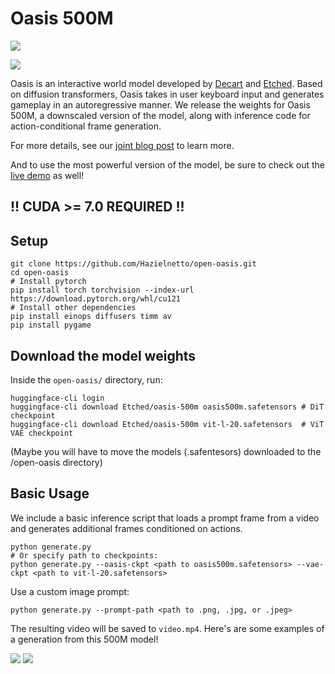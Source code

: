 # Oasis 500M

![](./media/arch.png)

![](./media/thumb.png)

Oasis is an interactive world model developed by [Decart](https://www.decart.ai/) and [Etched](https://www.etched.com/). Based on diffusion transformers, Oasis takes in user keyboard input and generates gameplay in an autoregressive manner. We release the weights for Oasis 500M, a downscaled version of the model, along with inference code for action-conditional frame generation. 

For more details, see our [joint blog post](https://oasis-model.github.io/) to learn more.

And to use the most powerful version of the model, be sure to check out the [live demo](https://oasis.us.decart.ai/) as well!
## !! CUDA >= 7.0 REQUIRED !!
## Setup
```
git clone https://github.com/Hazielnetto/open-oasis.git
cd open-oasis
# Install pytorch
pip install torch torchvision --index-url https://download.pytorch.org/whl/cu121
# Install other dependencies
pip install einops diffusers timm av
pip install pygame
```

## Download the model weights
Inside the `open-oasis/` directory, run:
```
huggingface-cli login
huggingface-cli download Etched/oasis-500m oasis500m.safetensors # DiT checkpoint
huggingface-cli download Etched/oasis-500m vit-l-20.safetensors  # ViT VAE checkpoint
```
(Maybe you will have to move the models (.safentesors) downloaded to the /open-oasis directory)

## Basic Usage
We include a basic inference script that loads a prompt frame from a video and generates additional frames conditioned on actions.
```
python generate.py
# Or specify path to checkpoints:
python generate.py --oasis-ckpt <path to oasis500m.safetensors> --vae-ckpt <path to vit-l-20.safetensors>
```
Use a custom image prompt:
```
python generate.py --prompt-path <path to .png, .jpg, or .jpeg>
```
The resulting video will be saved to `video.mp4`. Here's are some examples of a generation from this 500M model!

![](media/sample_0.gif)
![](media/sample_1.gif)
